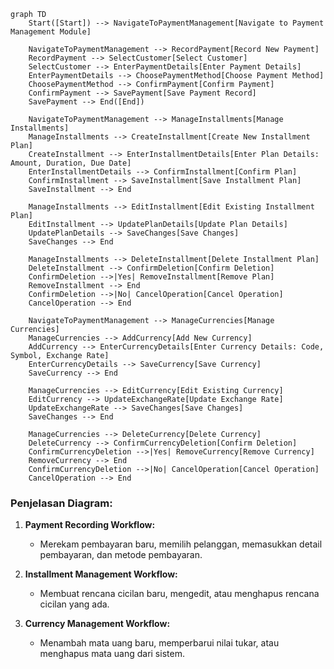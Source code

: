 ```mermaid
graph TD
    Start([Start]) --> NavigateToPaymentManagement[Navigate to Payment Management Module]

    NavigateToPaymentManagement --> RecordPayment[Record New Payment]
    RecordPayment --> SelectCustomer[Select Customer]
    SelectCustomer --> EnterPaymentDetails[Enter Payment Details]
    EnterPaymentDetails --> ChoosePaymentMethod[Choose Payment Method]
    ChoosePaymentMethod --> ConfirmPayment[Confirm Payment]
    ConfirmPayment --> SavePayment[Save Payment Record]
    SavePayment --> End([End])

    NavigateToPaymentManagement --> ManageInstallments[Manage Installments]
    ManageInstallments --> CreateInstallment[Create New Installment Plan]
    CreateInstallment --> EnterInstallmentDetails[Enter Plan Details: Amount, Duration, Due Date]
    EnterInstallmentDetails --> ConfirmInstallment[Confirm Plan]
    ConfirmInstallment --> SaveInstallment[Save Installment Plan]
    SaveInstallment --> End

    ManageInstallments --> EditInstallment[Edit Existing Installment Plan]
    EditInstallment --> UpdatePlanDetails[Update Plan Details]
    UpdatePlanDetails --> SaveChanges[Save Changes]
    SaveChanges --> End

    ManageInstallments --> DeleteInstallment[Delete Installment Plan]
    DeleteInstallment --> ConfirmDeletion[Confirm Deletion]
    ConfirmDeletion -->|Yes| RemoveInstallment[Remove Plan]
    RemoveInstallment --> End
    ConfirmDeletion -->|No| CancelOperation[Cancel Operation]
    CancelOperation --> End

    NavigateToPaymentManagement --> ManageCurrencies[Manage Currencies]
    ManageCurrencies --> AddCurrency[Add New Currency]
    AddCurrency --> EnterCurrencyDetails[Enter Currency Details: Code, Symbol, Exchange Rate]
    EnterCurrencyDetails --> SaveCurrency[Save Currency]
    SaveCurrency --> End

    ManageCurrencies --> EditCurrency[Edit Existing Currency]
    EditCurrency --> UpdateExchangeRate[Update Exchange Rate]
    UpdateExchangeRate --> SaveChanges[Save Changes]
    SaveChanges --> End

    ManageCurrencies --> DeleteCurrency[Delete Currency]
    DeleteCurrency --> ConfirmCurrencyDeletion[Confirm Deletion]
    ConfirmCurrencyDeletion -->|Yes| RemoveCurrency[Remove Currency]
    RemoveCurrency --> End
    ConfirmCurrencyDeletion -->|No| CancelOperation[Cancel Operation]
    CancelOperation --> End
```


### **Penjelasan Diagram:**
1. **Payment Recording Workflow:**
   - Merekam pembayaran baru, memilih pelanggan, memasukkan detail pembayaran, dan metode pembayaran.

2. **Installment Management Workflow:**
   - Membuat rencana cicilan baru, mengedit, atau menghapus rencana cicilan yang ada.

3. **Currency Management Workflow:**
   - Menambah mata uang baru, memperbarui nilai tukar, atau menghapus mata uang dari sistem.
